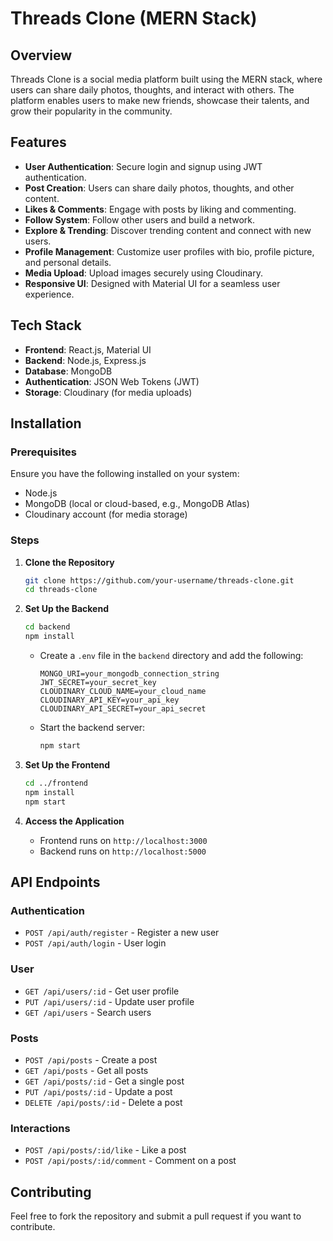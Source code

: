 # Threads Clone (MERN Stack)

## Overview
Threads Clone is a social media platform built using the MERN stack, where users can share daily photos, thoughts, and interact with others. The platform enables users to make new friends, showcase their talents, and grow their popularity in the community.

## Features
- **User Authentication**: Secure login and signup using JWT authentication.
- **Post Creation**: Users can share daily photos, thoughts, and other content.
- **Likes & Comments**: Engage with posts by liking and commenting.
- **Follow System**: Follow other users and build a network.
- **Explore & Trending**: Discover trending content and connect with new users.
- **Profile Management**: Customize user profiles with bio, profile picture, and personal details.
- **Media Upload**: Upload images securely using Cloudinary.
- **Responsive UI**: Designed with Material UI for a seamless user experience.

## Tech Stack
- **Frontend**: React.js, Material UI
- **Backend**: Node.js, Express.js
- **Database**: MongoDB
- **Authentication**: JSON Web Tokens (JWT)
- **Storage**: Cloudinary (for media uploads)

## Installation
### Prerequisites
Ensure you have the following installed on your system:
- Node.js
- MongoDB (local or cloud-based, e.g., MongoDB Atlas)
- Cloudinary account (for media storage)

### Steps
1. **Clone the Repository**
   ```sh
   git clone https://github.com/your-username/threads-clone.git
   cd threads-clone
   ```
2. **Set Up the Backend**
   ```sh
   cd backend
   npm install
   ```
   - Create a `.env` file in the `backend` directory and add the following:
     ```env
     MONGO_URI=your_mongodb_connection_string
     JWT_SECRET=your_secret_key
     CLOUDINARY_CLOUD_NAME=your_cloud_name
     CLOUDINARY_API_KEY=your_api_key
     CLOUDINARY_API_SECRET=your_api_secret
     ```
   - Start the backend server:
     ```sh
     npm start
     ```

3. **Set Up the Frontend**
   ```sh
   cd ../frontend
   npm install
   npm start
   ```

4. **Access the Application**
   - Frontend runs on `http://localhost:3000`
   - Backend runs on `http://localhost:5000`

## API Endpoints
### Authentication
- `POST /api/auth/register` - Register a new user
- `POST /api/auth/login` - User login

### User
- `GET /api/users/:id` - Get user profile
- `PUT /api/users/:id` - Update user profile
- `GET /api/users` - Search users

### Posts
- `POST /api/posts` - Create a post
- `GET /api/posts` - Get all posts
- `GET /api/posts/:id` - Get a single post
- `PUT /api/posts/:id` - Update a post
- `DELETE /api/posts/:id` - Delete a post

### Interactions
- `POST /api/posts/:id/like` - Like a post
- `POST /api/posts/:id/comment` - Comment on a post

## Contributing
Feel free to fork the repository and submit a pull request if you want to contribute.


